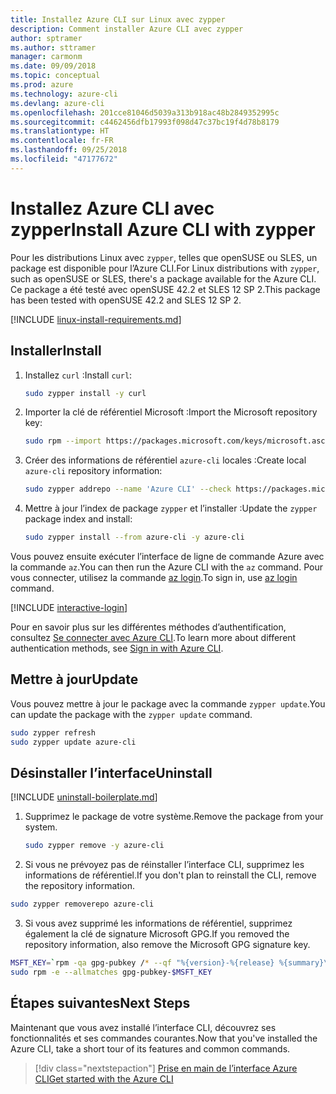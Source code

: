 ```yaml
---
title: Installez Azure CLI sur Linux avec zypper
description: Comment installer Azure CLI avec zypper
author: sptramer
ms.author: sttramer
manager: carmonm
ms.date: 09/09/2018
ms.topic: conceptual
ms.prod: azure
ms.technology: azure-cli
ms.devlang: azure-cli
ms.openlocfilehash: 201cce81046d5039a313b918ac48b2849352995c
ms.sourcegitcommit: c4462456dfb17993f098d47c37bc19f4d78b8179
ms.translationtype: HT
ms.contentlocale: fr-FR
ms.lasthandoff: 09/25/2018
ms.locfileid: "47177672"
---
```

# <a name="install-azure-cli-with-zypper"></a><span data-ttu-id="e6a5e-103">Installez Azure CLI avec zypper</span><span class="sxs-lookup"><span data-stu-id="e6a5e-103">Install Azure CLI with zypper</span></span>

<span data-ttu-id="e6a5e-104">Pour les distributions Linux avec `zypper`, telles que openSUSE ou SLES, un package est disponible pour l’Azure CLI.</span><span class="sxs-lookup"><span data-stu-id="e6a5e-104">For Linux distributions with `zypper`, such as openSUSE or SLES, there's a package available for the Azure CLI.</span></span> <span data-ttu-id="e6a5e-105">Ce package a été testé avec openSUSE 42.2 et SLES 12 SP 2.</span><span class="sxs-lookup"><span data-stu-id="e6a5e-105">This package has been tested with openSUSE 42.2 and SLES 12 SP 2.</span></span>

[!INCLUDE [linux-install-requirements.md](includes/linux-install-requirements.md)]

## <a name="install"></a><span data-ttu-id="e6a5e-106">Installer</span><span class="sxs-lookup"><span data-stu-id="e6a5e-106">Install</span></span>

1. <span data-ttu-id="e6a5e-107">Installez `curl` :</span><span class="sxs-lookup"><span data-stu-id="e6a5e-107">Install `curl`:</span></span>

   ```bash
   sudo zypper install -y curl
   ```

2. <span data-ttu-id="e6a5e-108">Importer la clé de référentiel Microsoft :</span><span class="sxs-lookup"><span data-stu-id="e6a5e-108">Import the Microsoft repository key:</span></span>

   ```bash
   sudo rpm --import https://packages.microsoft.com/keys/microsoft.asc
   ```

3. <span data-ttu-id="e6a5e-109">Créer des informations de référentiel `azure-cli` locales :</span><span class="sxs-lookup"><span data-stu-id="e6a5e-109">Create local `azure-cli` repository information:</span></span>

   ```bash
   sudo zypper addrepo --name 'Azure CLI' --check https://packages.microsoft.com/yumrepos/azure-cli azure-cli
   ```

4. <span data-ttu-id="e6a5e-110">Mettre à jour l’index de package `zypper` et l’installer :</span><span class="sxs-lookup"><span data-stu-id="e6a5e-110">Update the `zypper` package index and install:</span></span>

   ```bash
   sudo zypper install --from azure-cli -y azure-cli
   ```

<span data-ttu-id="e6a5e-111">Vous pouvez ensuite exécuter l’interface de ligne de commande Azure avec la commande `az`.</span><span class="sxs-lookup"><span data-stu-id="e6a5e-111">You can then run the Azure CLI with the `az` command.</span></span> <span data-ttu-id="e6a5e-112">Pour vous connecter, utilisez la commande [az login](/cli/azure/reference-index#az-login).</span><span class="sxs-lookup"><span data-stu-id="e6a5e-112">To sign in, use [az login](/cli/azure/reference-index#az-login) command.</span></span>

[!INCLUDE [interactive-login](includes/interactive-login.md)]

<span data-ttu-id="e6a5e-113">Pour en savoir plus sur les différentes méthodes d’authentification, consultez [Se connecter avec Azure CLI](authenticate-azure-cli.md).</span><span class="sxs-lookup"><span data-stu-id="e6a5e-113">To learn more about different authentication methods, see [Sign in with Azure CLI](authenticate-azure-cli.md).</span></span>

## <a name="update"></a><span data-ttu-id="e6a5e-114">Mettre à jour</span><span class="sxs-lookup"><span data-stu-id="e6a5e-114">Update</span></span>

<span data-ttu-id="e6a5e-115">Vous pouvez mettre à jour le package avec la commande `zypper update`.</span><span class="sxs-lookup"><span data-stu-id="e6a5e-115">You can update the package with the `zypper update` command.</span></span>

```bash
sudo zypper refresh
sudo zypper update azure-cli
```

## <a name="uninstall"></a><span data-ttu-id="e6a5e-116">Désinstaller l’interface</span><span class="sxs-lookup"><span data-stu-id="e6a5e-116">Uninstall</span></span>

[!INCLUDE [uninstall-boilerplate.md](includes/uninstall-boilerplate.md)]

1. <span data-ttu-id="e6a5e-117">Supprimez le package de votre système.</span><span class="sxs-lookup"><span data-stu-id="e6a5e-117">Remove the package from your system.</span></span>

    ```bash
    sudo zypper remove -y azure-cli
    ```

2. <span data-ttu-id="e6a5e-118">Si vous ne prévoyez pas de réinstaller l’interface CLI, supprimez les informations de référentiel.</span><span class="sxs-lookup"><span data-stu-id="e6a5e-118">If you don't plan to reinstall the CLI, remove the repository information.</span></span>

  ```bash
  sudo zypper removerepo azure-cli
  ```

3. <span data-ttu-id="e6a5e-119">Si vous avez supprimé les informations de référentiel, supprimez également la clé de signature Microsoft GPG.</span><span class="sxs-lookup"><span data-stu-id="e6a5e-119">If you removed the repository information, also remove the Microsoft GPG signature key.</span></span>

  ```bash
  MSFT_KEY=`rpm -qa gpg-pubkey /* --qf "%{version}-%{release} %{summary}\n" | grep Microsoft | awk '{print $1}'`
  sudo rpm -e --allmatches gpg-pubkey-$MSFT_KEY
  ```
## <a name="next-steps"></a><span data-ttu-id="e6a5e-120">Étapes suivantes</span><span class="sxs-lookup"><span data-stu-id="e6a5e-120">Next Steps</span></span>

<span data-ttu-id="e6a5e-121">Maintenant que vous avez installé l’interface CLI, découvrez ses fonctionnalités et ses commandes courantes.</span><span class="sxs-lookup"><span data-stu-id="e6a5e-121">Now that you've installed the Azure CLI, take a short tour of its features and common commands.</span></span>

> [!div class="nextstepaction"]
> [<span data-ttu-id="e6a5e-122">Prise en main de l’interface Azure CLI</span><span class="sxs-lookup"><span data-stu-id="e6a5e-122">Get started with the Azure CLI</span></span>](get-started-with-azure-cli.md)
